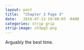 ```yaml
---
layout: post
title:  "Chapter 3 Page 3"
date:   2016-07-13 19:00:03 -0400
categories: strip grip
strip-image: ch3pg3.png
---
```

Arguably the best time.   
